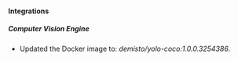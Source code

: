 
#### Integrations

##### Computer Vision Engine

- Updated the Docker image to: *demisto/yolo-coco:1.0.0.3254386*.

